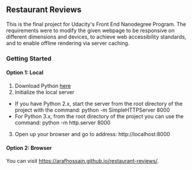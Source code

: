 ## Restaurant Reviews
This is the final project for Udacity's Front End Nanodegree Program. The requirements were to modify the given webpage to be responsive on different dimensions and devices, to achieve web accessibility standards, and to enable offline rendering via server caching. 

### Getting Started
#### Option 1: Local
1. Download Python [here](https://www.python.org/)
2. Initialize the local server
  * If you have Python 2.x, start the server from the root directory of the project with the command: python -m SimpleHTTPServer 8000
  * For Python 3.x, from the root directory of the project you can use the command: python -m http.server 8000
3. Open up your browser and go to address: http://localhost:8000

#### Option 2: Browser
You can visit https://arafhossain.github.io/restaurant-reviews/.
